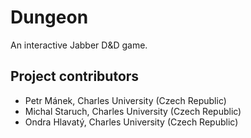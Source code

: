 Dungeon
=======

An interactive Jabber D&D game.

## Project contributors
- Petr Mánek, Charles University (Czech Republic)
- Michal Staruch, Charles University (Czech Republic)
- Ondra Hlavatý, Charles University (Czech Republic)